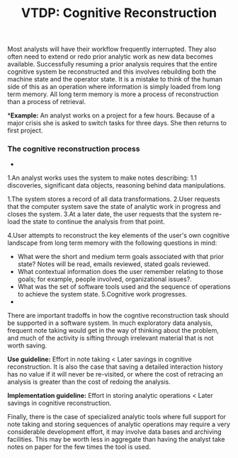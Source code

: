 ﻿---
post:
title: "VTDP: Cognitive Reconstruction"
---

Most analysts will have their workflow frequently interrupted. They also often need to extend or redo prior analytic work as new data becomes available. Successfully resuming a prior analysis requires that the entire cognitive system be reconstructed and this involves rebuilding both the machine state and the operator state. It is a mistake to think of the human side of this as an operation where information is simply loaded from long term memory. All long term memory is more a process of reconstruction than a process of retrieval.

***Example:** An analyst works on a project for a few hours. Because of a major crisis she is asked to switch tasks for three days. She then returns to first project. 

### The cognitive reconstruction process  
*
1.An analyst works uses the system to make notes describing:
  1.1 discoveries, significant data objects, reasoning behind data manipulations.

1.The system stores a record of all data transformations. 
2.User requests that the computer system save the state of analytic work in progress and closes the system. 
3.At a later date, the user requests that the system re-load the state to continue the analysis from that point.  

4.User attempts to reconstruct the key elements of the user's own cognitive landscape from long term memory with the following questions in mind: 
  * What were the short and medium term goals associated with that prior state?  Notes will be read, emails reviewed, stated goals reviewed.
  * What contextual information does the user remember relating to those goals; for example, people involved, organizational issues?.
  * What was the set of software tools used and the sequence of operations to achieve the system state. 
5.Cognitive work progresses. 
*

There are important tradoffs in how the cogntive reconstruction task should be supported in a software system. In much exploratory data analysis, frequent note taking would get in the way of thinking about the problem, and much of the activity is sifting through irrelevant material that is not worth saving.

**Use guideline:** Effort in note taking < Later savings in cognitive reconstruction. 
It is also the case that saving a detailed interaction history has no value if it will never be re-visited, or where the cost of retracing an analysis is greater than the cost of redoing the analysis.

**Implementation guideline:** Effort in storing analytic operations < Later savings in cognitive reconstruction. 

Finally, there is the case of specialized analytic tools where full support for note taking and storing sequences of analytic operations may require a very considerable development effort, it may involve data bases and archiving facilities. This may be worth less in aggregate than having the analyst take notes on paper for the few times the tool is used. 